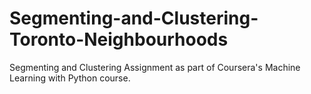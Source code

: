 # Segmenting-and-Clustering-Toronto-Neighbourhoods

<p>Segmenting and Clustering Assignment as part of Coursera's Machine Learning with Python course.</p>
